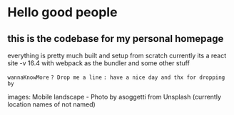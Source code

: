 # Hello good people

## this is the codebase for my personal homepage

everything is pretty much built and setup from scratch
currently its a react site -v 16.4
with webpack as the bundler and some other stuff 

`wannaKnowMore`
	`? Drop me a line`
	`: have a nice day and thx for dropping by`


images:
Mobile landscape - Photo by asoggetti from Unsplash
(currently location names of not named)